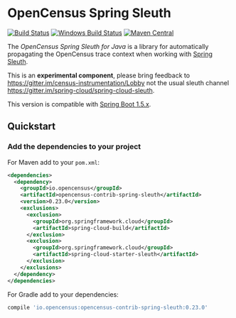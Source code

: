 # OpenCensus Spring Sleuth
[![Build Status][travis-image]][travis-url]
[![Windows Build Status][appveyor-image]][appveyor-url]
[![Maven Central][maven-image]][maven-url]

The *OpenCensus Spring Sleuth for Java* is a library for automatically
propagating the OpenCensus trace context when working with [Spring Sleuth][spring-sleuth-url].

This is an __experimental component__, please bring feedback to
https://gitter.im/census-instrumentation/Lobby not the usual
sleuth channel https://gitter.im/spring-cloud/spring-cloud-sleuth.

This version is compatible with [Spring Boot 1.5.x][spring-boot-1.5-url].

## Quickstart

### Add the dependencies to your project

For Maven add to your `pom.xml`:
```xml
<dependencies>
  <dependency>
    <groupId>io.opencensus</groupId>
    <artifactId>opencensus-contrib-spring-sleuth</artifactId>
    <version>0.23.0</version>
    <exclusions>
      <exclusion>
	    <groupId>org.springframework.cloud</groupId>
	    <artifactId>spring-cloud-build</artifactId>
	  </exclusion>
	  <exclusion>
	    <groupId>org.springframework.cloud</groupId>
	    <artifactId>spring-cloud-starter-sleuth</artifactId>
   	  </exclusion>
    </exclusions>
  </dependency>
</dependencies>
```

For Gradle add to your dependencies:
```groovy
compile 'io.opencensus:opencensus-contrib-spring-sleuth:0.23.0'
```

[travis-image]: https://travis-ci.org/census-instrumentation/opencensus-java.svg?branch=master
[travis-url]: https://travis-ci.org/census-instrumentation/opencensus-java
[appveyor-image]: https://ci.appveyor.com/api/projects/status/hxthmpkxar4jq4be/branch/master?svg=true
[appveyor-url]: https://ci.appveyor.com/project/opencensusjavateam/opencensus-java/branch/master
[maven-image]: https://maven-badges.herokuapp.com/maven-central/io.opencensus/opencensus-contrib-spring-sleuth/badge.svg
[maven-url]: https://maven-badges.herokuapp.com/maven-central/io.opencensus/opencensus-contrib-spring-sleuth
[spring-boot-1.5-url]: https://github.com/spring-projects/spring-boot/tree/1.5.x
[spring-sleuth-url]: https://github.com/spring-cloud/spring-cloud-sleuth
